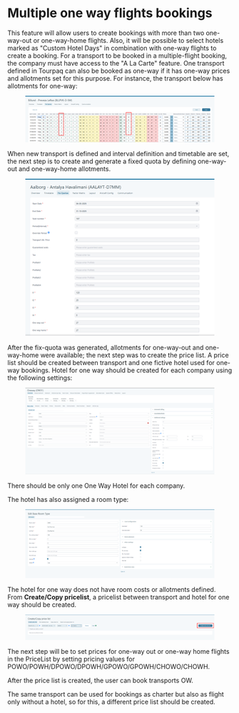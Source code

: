 # Multiple one way flights bookings



This feature will allow users to create bookings with more than two one-way-out or one-way-home flights. Also, it will be possible to select hotels marked as "Custom Hotel Days" in combination with one-way flights to create a booking. For a transport to be booked in a multiple-flight booking, the company must have access to the "A La Carte" feature. One transport defined in Tourpaq can also be booked as one-way if it has one-way prices and allotments set for this purpose. For instance, the transport below has allotments for one-way:

<figure><img src="../../.gitbook/assets/9f4f5a11-4734-4b26-b5a6-a0521f469c5b.webp" alt=""><figcaption></figcaption></figure>

When new transport is defined and interval definition and timetable are set, the next step is to create and generate a fixed quota by defining one-way-out and one-way-home allotments.

<figure><img src="../../.gitbook/assets/524ea5f0-11c8-47ae-852d-f99f13b0f276.webp" alt=""><figcaption></figcaption></figure>

After the fix-quota was generated, allotments for one-way-out and one-way-home were available; the next step was to create the price list. A price list should be created between transport and one fictive hotel used for one-way bookings. Hotel for one way should be created for each company using the following settings:

<figure><img src="../../.gitbook/assets/image (251).png" alt=""><figcaption></figcaption></figure>

There should be only one One Way Hotel for each company.

The hotel has also assigned a room type:

<figure><img src="../../.gitbook/assets/image (252).png" alt=""><figcaption></figcaption></figure>

The hotel for one way does not have room costs or allotments defined. From **Create/Copy pricelist**, a pricelist between transport and hotel for one way should be created.

<figure><img src="../../.gitbook/assets/image (253).png" alt=""><figcaption></figcaption></figure>

The next step will be to set prices for one-way out or one-way home flights in the PriceList by setting pricing values for POWO/POWH/DPOWO/DPOWH/GPOWO/GPOWH/CHOWO/CHOWH.

After the price list is created, the user can book transports OW.

The same transport can be used for bookings as charter but also as flight only without a hotel, so for this, a different price list should be created.

